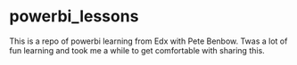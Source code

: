 # powerbi_lessons
This is a repo of powerbi learning from Edx with Pete Benbow. Twas a lot of fun learning and took me a while to get comfortable with sharing this.

